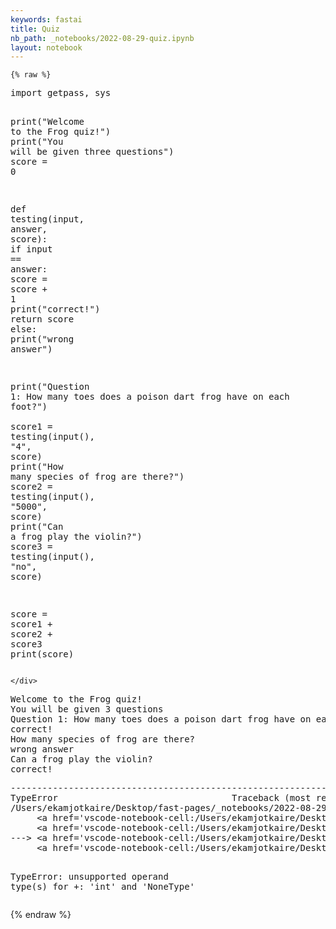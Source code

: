 ```yaml
---
keywords: fastai
title: Quiz
nb_path: _notebooks/2022-08-29-quiz.ipynb
layout: notebook
---
```


<!--
#################################################
### THIS FILE WAS AUTOGENERATED! DO NOT EDIT! ###
#################################################
# file to edit: _notebooks/2022-08-29-quiz.ipynb
-->

<div class="container" id="notebook-container">
        
    {% raw %}
    
<div class="cell border-box-sizing code_cell rendered">
<div class="input">

<div class="inner_cell">
    <div class="input_area">
<div class=" highlight hl-ipython3"><pre><span></span><span class="kn">import</span> <span class="nn">getpass</span><span class="o">,</span> <span class="nn">sys</span>

<span class="nb">print</span><span class="p">(</span><span class="s2">&quot;Welcome to the Frog quiz!&quot;</span><span class="p">)</span>
<span class="nb">print</span><span class="p">(</span><span class="s2">&quot;You will be given three questions&quot;</span><span class="p">)</span>
<span class="n">score</span> <span class="o">=</span> <span class="mi">0</span>

<span class="k">def</span> <span class="nf">testing</span><span class="p">(</span><span class="nb">input</span><span class="p">,</span> <span class="n">answer</span><span class="p">,</span> <span class="n">score</span><span class="p">):</span>
    <span class="k">if</span> <span class="nb">input</span> <span class="o">==</span> <span class="n">answer</span><span class="p">:</span> 
        <span class="n">score</span> <span class="o">=</span> <span class="n">score</span> <span class="o">+</span> <span class="mi">1</span> 
        <span class="nb">print</span><span class="p">(</span><span class="s2">&quot;correct!&quot;</span><span class="p">)</span>
        <span class="k">return</span> <span class="n">score</span>
    <span class="k">else</span><span class="p">:</span>
        <span class="nb">print</span><span class="p">(</span><span class="s2">&quot;wrong answer&quot;</span><span class="p">)</span>
        
<span class="nb">print</span><span class="p">(</span><span class="s2">&quot;Question 1: How many toes does a poison dart frog have on each foot?&quot;</span><span class="p">)</span>        
<span class="n">score1</span> <span class="o">=</span> <span class="n">testing</span><span class="p">(</span><span class="nb">input</span><span class="p">(),</span> <span class="s2">&quot;4&quot;</span><span class="p">,</span> <span class="n">score</span><span class="p">)</span>
<span class="nb">print</span><span class="p">(</span><span class="s2">&quot;How many species of frog are there?&quot;</span><span class="p">)</span>
<span class="n">score2</span> <span class="o">=</span> <span class="n">testing</span><span class="p">(</span><span class="nb">input</span><span class="p">(),</span> <span class="s2">&quot;5000&quot;</span><span class="p">,</span> <span class="n">score</span><span class="p">)</span>
<span class="nb">print</span><span class="p">(</span><span class="s2">&quot;Can a frog play the violin?&quot;</span><span class="p">)</span>
<span class="n">score3</span> <span class="o">=</span> <span class="n">testing</span><span class="p">(</span><span class="nb">input</span><span class="p">(),</span> <span class="s2">&quot;no&quot;</span><span class="p">,</span> <span class="n">score</span><span class="p">)</span>

<span class="n">score</span> <span class="o">=</span> <span class="n">score1</span> <span class="o">+</span> <span class="n">score2</span> <span class="o">+</span> <span class="n">score3</span>
<span class="nb">print</span><span class="p">(</span><span class="n">score</span><span class="p">)</span>
</pre></div>

    </div>
</div>
</div>

<div class="output_wrapper">
<div class="output">

<div class="output_area">

<div class="output_subarea output_stream output_stdout output_text">
<pre>Welcome to the Frog quiz!
You will be given 3 questions
Question 1: How many toes does a poison dart frog have on each foot?
correct!
How many species of frog are there?
wrong answer
Can a frog play the violin?
correct!
</pre>
</div>
</div>

<div class="output_area">

<div class="output_subarea output_text output_error">
<pre>
<span class="ansi-red-fg">---------------------------------------------------------------------------</span>
<span class="ansi-red-fg">TypeError</span>                                 Traceback (most recent call last)
<span class="ansi-green-intense-fg ansi-bold">/Users/ekamjotkaire/Desktop/fast-pages/_notebooks/2022-08-29-quiz.ipynb Cell 1</span> in <span class="ansi-cyan-fg">&lt;cell line: 22&gt;</span><span class="ansi-blue-fg">()</span>
<span class="ansi-green-intense-fg ansi-bold">     &lt;a href=&#39;vscode-notebook-cell:/Users/ekamjotkaire/Desktop/fast-pages/_notebooks/2022-08-29-quiz.ipynb#W0sZmlsZQ%3D%3D?line=18&#39;&gt;19&lt;/a&gt;</span> print(&#34;Can a frog play the violin?&#34;)
<span class="ansi-green-intense-fg ansi-bold">     &lt;a href=&#39;vscode-notebook-cell:/Users/ekamjotkaire/Desktop/fast-pages/_notebooks/2022-08-29-quiz.ipynb#W0sZmlsZQ%3D%3D?line=19&#39;&gt;20&lt;/a&gt;</span> score3 = testing(input(), &#34;no&#34;, score)
<span class="ansi-green-fg">---&gt; &lt;a href=&#39;vscode-notebook-cell:/Users/ekamjotkaire/Desktop/fast-pages/_notebooks/2022-08-29-quiz.ipynb#W0sZmlsZQ%3D%3D?line=21&#39;&gt;22&lt;/a&gt;</span> score = score1 + score2 + score3
<span class="ansi-green-intense-fg ansi-bold">     &lt;a href=&#39;vscode-notebook-cell:/Users/ekamjotkaire/Desktop/fast-pages/_notebooks/2022-08-29-quiz.ipynb#W0sZmlsZQ%3D%3D?line=22&#39;&gt;23&lt;/a&gt;</span> print(score)

<span class="ansi-red-fg">TypeError</span>: unsupported operand type(s) for +: &#39;int&#39; and &#39;NoneType&#39;</pre>
</div>
</div>

</div>
</div>

</div>
    {% endraw %}

</div>
 

